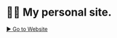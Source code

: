 # 👋🏻 My personal site.

[▶️ Go to Website][site-url]

[site-url]: https://cristianprochnow.github.io/cristianprochnow.com/
